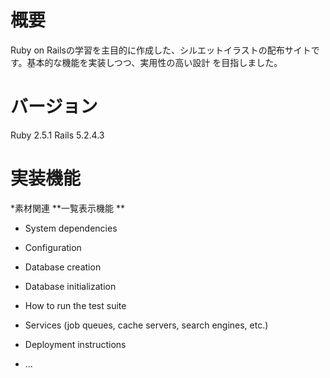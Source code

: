 # 概要

Ruby on Railsの学習を主目的に作成した、シルエットイラストの配布サイトです。基本的な機能を実装しつつ、実用性の高い設計
を目指しました。


# バージョン
Ruby 2.5.1
Rails 5.2.4.3


# 実装機能
*素材関連
**一覧表示機能
**




* System dependencies

* Configuration

* Database creation

* Database initialization

* How to run the test suite

* Services (job queues, cache servers, search engines, etc.)

* Deployment instructions

* ...

